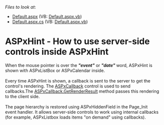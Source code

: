 <!-- default file list -->
*Files to look at*:

* [Default.aspx](./CS/Default.aspx) (VB: [Default.aspx.vb](./VB/Default.aspx.vb))
* [Default.aspx.cs](./CS/Default.aspx.cs) (VB: [Default.aspx.vb](./VB/Default.aspx.vb))
<!-- default file list end -->
# ASPxHint - How to use server-side controls  inside ASPxHint


<p>When the mouse pointer is over the <strong><em>"event"</em></strong> or <strong><em>"date" </em></strong>word, ASPxHint is shown with ASPxListBox or ASPxCalendar inside.<br><br>Every time ASPxHint is shown, a callback is sent to the server to get the control's rendering. The <a href="https://documentation.devexpress.com/#AspNet/clsDevExpressWebASPxCallbacktopic">ASPxCallback</a> control is used to send callbacks.The <a href="https://documentation.devexpress.com/#AspNet/DevExpressWebASPxCallback_GetRenderResulttopic">ASPxCallback.GetRenderResult</a> method passes this rendering to the client side.<br><br>The page hierarchy is restored using ASPxHiddenField in the Page_Init event handler. It allows server-side controls to work using internal callbacks (for example, ASPxListbox loads items "on demand" using callbacks).</p>

<br/>


